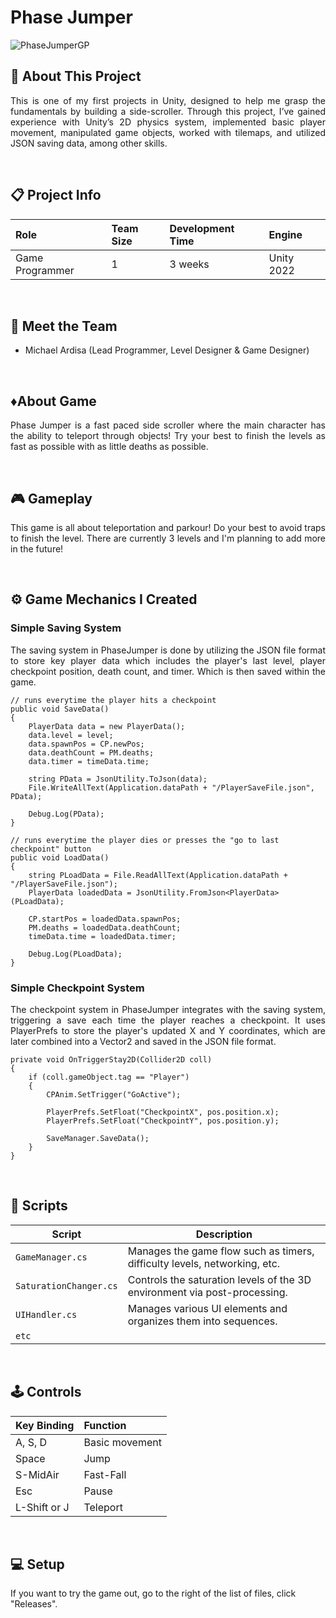 <h1>Phase Jumper</h1>

![PhaseJumperGP](https://github.com/MicksS1/SideScroll-GameProg/assets/158981991/84f156fe-552a-47bd-acdc-a8668b1820b1)

## 🔴 About This Project
<p align="justify">This is one of my first projects in Unity, designed to help me grasp the fundamentals by building a side-scroller. Through this project, I’ve gained experience with Unity’s 2D physics system, implemented basic player movement, manipulated game objects, worked with tilemaps, and utilized JSON saving data, among other skills.</p>

<br>

## 📋 Project Info

| **Role** | **Team Size** | **Development Time** | **Engine** |
|:-|:-|:-|:-|
| Game Programmer | 1 | 3 weeks | Unity 2022|

<br>

## 👤 Meet the Team
- Michael Ardisa (Lead Programmer, Level Designer & Game Designer)  

<br>

## ♦️About Game
<p align="justify">Phase Jumper is a fast paced side scroller where the main character has the ability to teleport through objects! Try your best to finish the levels as fast as possible with as little deaths as possible.  </p>

<br>

## 🎮 Gameplay
<p align="justify">This game is all about teleportation and parkour! Do your best to avoid traps to finish the level. There are currently 3 levels and I'm planning to add more in the future!  </p>

<br>

## ⚙️ Game Mechanics I Created
### Simple Saving System
<p align="justify">The saving system in PhaseJumper is done by utilizing the JSON file format to store key player data which includes the player's last level, player checkpoint position, death count, and timer. Which is then saved within the game.  </p>

```
// runs everytime the player hits a checkpoint
public void SaveData()
{
    PlayerData data = new PlayerData();
    data.level = level;
    data.spawnPos = CP.newPos;
    data.deathCount = PM.deaths;
    data.timer = timeData.time;

    string PData = JsonUtility.ToJson(data);
    File.WriteAllText(Application.dataPath + "/PlayerSaveFile.json", PData);
    
    Debug.Log(PData);
}

// runs everytime the player dies or presses the "go to last checkpoint" button
public void LoadData()
{
    string PLoadData = File.ReadAllText(Application.dataPath + "/PlayerSaveFile.json");
    PlayerData loadedData = JsonUtility.FromJson<PlayerData>(PLoadData);

    CP.startPos = loadedData.spawnPos;
    PM.deaths = loadedData.deathCount;
    timeData.time = loadedData.timer;

    Debug.Log(PLoadData);
}
```

### Simple Checkpoint System
<p align="justify">The checkpoint system in PhaseJumper integrates with the saving system, triggering a save each time the player reaches a checkpoint. It uses PlayerPrefs to store the player's updated X and Y coordinates, which are later combined into a Vector2 and saved in the JSON file format.</p>

```
private void OnTriggerStay2D(Collider2D coll)
{
    if (coll.gameObject.tag == "Player")
    {
        CPAnim.SetTrigger("GoActive");

        PlayerPrefs.SetFloat("CheckpointX", pos.position.x);
        PlayerPrefs.SetFloat("CheckpointY", pos.position.y);

        SaveManager.SaveData();
    }
}
```

<br>

## 📜 Scripts

|  Script       | Description                                                  |
| ------------------- | ------------------------------------------------------------ |
| `GameManager.cs` | Manages the game flow such as timers, difficulty levels, networking, etc. |
| `SaturationChanger.cs`  | Controls the saturation levels of the 3D environment via post-processing. |
| `UIHandler.cs`  | Manages various UI elements and organizes them into sequences. |
| `etc`  | |

<br>

## 🕹️ Controls

| **Key Binding** | **Function** |
|:-|:-|
| A, S, D | Basic movement |
| Space | Jump |
| S-MidAir | Fast-Fall |
| Esc | Pause |
| L-Shift or J | Teleport |

<br>

## 💻 Setup

If you want to try the game out, go to the right of the list of files, click "Releases".
